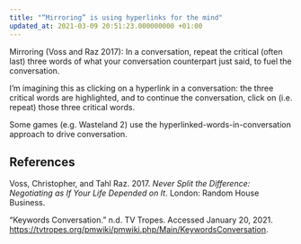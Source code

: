 ```yaml
---
title: "“Mirroring” is using hyperlinks for the mind"
updated_at: 2021-03-09 20:51:23.000000000 +01:00
---
```



Mirroring (Voss and Raz 2017): In a conversation, repeat the critical (often last) three words of what your conversation counterpart just said, to fuel the conversation.

I’m imagining this as clicking on a hyperlink in a conversation: the three critical words are highlighted, and to continue the conversation, click on (i.e. repeat) those three critical words.

Some games (e.g. Wasteland 2) use the hyperlinked-words-in-conversation approach to drive conversation.

## References
Voss, Christopher, and Tahl Raz. 2017. *Never Split the Difference: Negotiating as If Your Life Depended on It*. London: Random House Business.

“Keywords Conversation.” n.d. TV Tropes. Accessed January 20, 2021. https://tvtropes.org/pmwiki/pmwiki.php/Main/KeywordsConversation.
